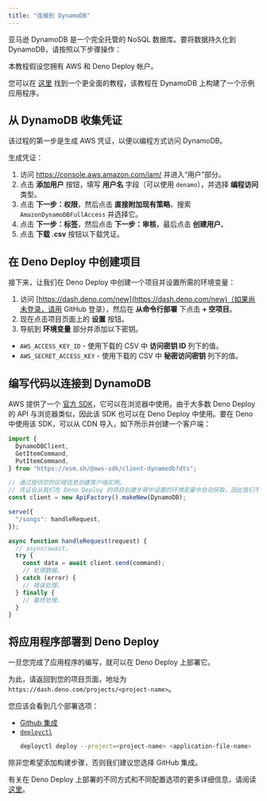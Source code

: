 ```yaml
---
title: "连接到 DynamoDB"
---
```


亚马逊 DynamoDB 是一个完全托管的 NoSQL 数据库。要将数据持久化到 DynamoDB，请按照以下步骤操作：

本教程假设您拥有 AWS 和 Deno Deploy 帐户。

您可以在 [这里](../tutorials/tutorial-dynamodb) 找到一个更全面的教程，该教程在 DynamoDB 上构建了一个示例应用程序。

## 从 DynamoDB 收集凭证

该过程的第一步是生成 AWS 凭证，以便以编程方式访问 DynamoDB。

生成凭证：

1. 访问 https://console.aws.amazon.com/iam/ 并进入“用户”部分。
2. 点击 **添加用户** 按钮，填写 **用户名** 字段（可以使用 `denamo`），并选择 **编程访问** 类型。
3. 点击 **下一步：权限**，然后点击 **直接附加现有策略**，搜索 `AmazonDynamoDBFullAccess` 并选择它。
4. 点击 **下一步：标签**，然后点击 **下一步：审核**，最后点击 **创建用户**。
5. 点击 **下载 .csv** 按钮以下载凭证。

## 在 Deno Deploy 中创建项目

接下来，让我们在 Deno Deploy 中创建一个项目并设置所需的环境变量：

1. 访问 [https://dash.deno.com/new](https://dash.deno.com/new)（如果尚未登录，请用 GitHub 登录），然后在 **从命令行部署** 下点击 **+ 空项目**。
2. 现在点击项目页面上的 **设置** 按钮。
3. 导航到 **环境变量** 部分并添加以下密钥。

- `AWS_ACCESS_KEY_ID` - 使用下载的 CSV 中 **访问密钥 ID** 列下的值。
- `AWS_SECRET_ACCESS_KEY` - 使用下载的 CSV 中 **秘密访问密钥** 列下的值。

## 编写代码以连接到 DynamoDB

AWS 提供了一个
[官方 SDK](https://www.npmjs.com/package/@aws-sdk/client-dynamodb)，它可以在浏览器中使用。由于大多数 Deno Deploy 的 API 与浏览器类似，因此该 SDK 也可以在 Deno Deploy 中使用。要在 Deno 中使用该 SDK，可以从 CDN 导入，如下所示并创建一个客户端：

```js
import {
  DynamoDBClient,
  GetItemCommand,
  PutItemCommand,
} from "https://esm.sh/@aws-sdk/client-dynamodb?dts";

// 通过提供您的区域信息创建客户端实例。
// 凭证会从我们在 Deno Deploy 的项目创建步骤中设置的环境变量中自动获取，因此我们不需要在此手动传递它们。
const client = new ApiFactory().makeNew(DynamoDB);

serve({
  "/songs": handleRequest,
});

async function handleRequest(request) {
  // async/await。
  try {
    const data = await client.send(command);
    // 处理数据。
  } catch (error) {
    // 错误处理。
  } finally {
    // 最终处理。
  }
}
```

## 将应用程序部署到 Deno Deploy

一旦您完成了应用程序的编写，就可以在 Deno Deploy 上部署它。

为此，请返回到您的项目页面，地址为 `https://dash.deno.com/projects/<project-name>`。

您应该会看到几个部署选项：

- [Github 集成](ci_github)
- [`deployctl`](./deployctl.md)
  ```sh
  deployctl deploy --project=<project-name> <application-file-name>
  ```

除非您希望添加构建步骤，否则我们建议您选择 GitHub 集成。

有关在 Deno Deploy 上部署的不同方式和不同配置选项的更多详细信息，请阅读 [这里](how-to-deploy)。